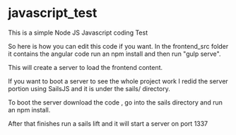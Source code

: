 # javascript_test
This is a simple Node JS Javascript coding Test




So here is how you can edit this code if you want.  In the frontend_src folder it contains the angular code run an npm install and then run "gulp serve".

This will create a server to load the frontend content.


If you want to boot a server to see the whole project work I redid the server portion using SailsJS and it is under the sails/ directory. 

To boot the server download the code , go into the sails directory and run an npm install. 

After that finishes run a sails lift and it will start a server on port 1337
